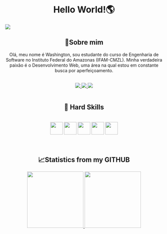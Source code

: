 <!--Head-->
<h1 align="center"> <b>Hello World!🌎</b> </h1>

<!--imagem-->
<img src="https://camo.githubusercontent.com/9e5e7795957f65ab8a2f305aaaffc4ccbbdbae2e78c66d0fe37b51c8fa6ce774/68747470733a2f2f692e696d6775722e636f6d2f34585444584f352e676966">

<!--About me-->

<h2 align="center"> 🌟Sobre mim </h2>

<p align="center"> Olá, meu nome é Washington, sou estudante do curso de Engenharia de Software no Instituto Federal do Amazonas (IFAM-CMZL). Minha verdadeira paixão é o Desenvolvimento Web, uma área na qual estou em constante busca por aperfeiçoamento. </p>

<br>

<!--Redes Sociais-->
<div align="center">
          <a href="https://www.linkedin.com/ferreiraashi/">
          <img src="https://img.shields.io/badge/LinkedIn-0077B5?style=for-the-badge&logo=linkedin&logoColor=white"/>
          </a>
          <a href="https://instagram.com/ferreiraashi?igshid=NGVhN2U2NjQ0Yg==">
          <img src="https://img.shields.io/badge/Instagram-E4405F?style=for-the-badge&logo=instagram&logoColor=white"/>
          </a>
           <a href="https://open.spotify.com/user/ff7vinbqt23ass08uik508rx4?si=uxdqUvE1Rmy7isAkfbMn9g">
          <img src="https://img.shields.io/badge/Spotify-1ED760?&style=for-the-badge&logo=spotify&logoColor=white"/>
          </a>
</div>

<br>

<h2 align="center"> 🦾 Hard Skills </h2>
<br>

<div align="center">
<img src="https://cdn.jsdelivr.net/gh/devicons/devicon/icons/html5/html5-original.svg" width="40" height="40"/> <img src="https://cdn.jsdelivr.net/gh/devicons/devicon/icons/css3/css3-original.svg" width="40" heigth="40"/>
<img src="https://cdn.jsdelivr.net/gh/devicons/devicon/icons/javascript/javascript-original.svg" width="40" heigth="40"/> <img src="https://cdn.jsdelivr.net/gh/devicons/devicon/icons/react/react-original.svg" width="40" heigth="40"/> <img src="https://cdn.jsdelivr.net/gh/devicons/devicon/icons/git/git-original.svg" width="40" heigth="40"/>
</div>

<br>
<br>

<h2 align="center"> 📈Statistics from my GITHUB </h2>
<div align="center">
<a href="https://github.com/ferreiraashi">
<img loading="lazy" height="180em" src="https://github-readme-stats.vercel.app/api?username=ferreiraashi&show_icons=true&theme=radical"/>
<img loading="lazy" height="180em" src="https://github-readme-stats.vercel.app/api/top-langs/?username=ferreiraashi&layout=compact&langs_count=7&theme=radical"/>
</div>
